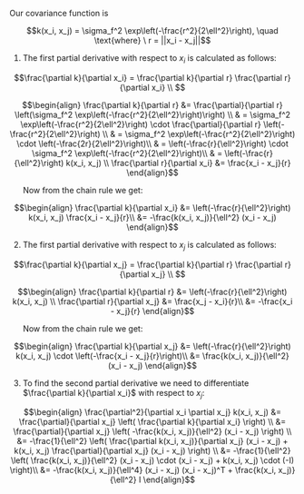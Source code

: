 Our covariance function is
```math
k(x_i, x_j) = \sigma_f^2 \exp\left(-\frac{r^2}{2\ell^2}\right), \quad \text{where} \ r = ||x_i - x_j||
```
1. The first partial derivative with respect to $x_i$ is calculated as follows:
```math
\frac{\partial k}{\partial x_i} = \frac{\partial k}{\partial r} \frac{\partial r}{\partial x_i} \\ 
```
```math
\begin{align}
\frac{\partial k}{\partial r} &= \frac{\partial}{\partial r} \left(\sigma_f^2 \exp\left(-\frac{r^2}{2\ell^2}\right)\right) \\
 & = \sigma_f^2 \exp\left(-\frac{r^2}{2\ell^2}\right) \cdot \frac{\partial}{\partial r} \left(-\frac{r^2}{2\ell^2}\right) \\
 & = \sigma_f^2 \exp\left(-\frac{r^2}{2\ell^2}\right) \cdot \left(-\frac{2r}{2\ell^2}\right)\\
 & = \left(-\frac{r}{\ell^2}\right) \cdot \sigma_f^2 \exp\left(-\frac{r^2}{2\ell^2}\right)\\
 & = \left(-\frac{r}{\ell^2}\right) k(x_i, x_j)
\\
\frac{\partial r}{\partial x_i} &= \frac{x_i - x_j}{r}
\end{align}
```
  
&nbsp; &nbsp; &nbsp;  Now from the chain rule we get:
```math
\begin{align}
\frac{\partial k}{\partial x_i} &= \left(-\frac{r}{\ell^2}\right) k(x_i, x_j) \frac{x_i - x_j}{r}\\
&= -\frac{k(x_i, x_j)}{\ell^2} (x_i - x_j)
\end{align}
```


2. The first partial derivative with respect to $x_j$ is calculated as follows:
```math
\frac{\partial k}{\partial x_j} = \frac{\partial k}{\partial r} \frac{\partial r}{\partial x_j} \\ 
```
```math
\begin{align}
\frac{\partial k}{\partial r} &= \left(-\frac{r}{\ell^2}\right) k(x_i, x_j)
\\
\frac{\partial r}{\partial x_j} &= \frac{x_j - x_i}{r}\\
 &= -\frac{x_i - x_j}{r}
\end{align}
```
  
&nbsp; &nbsp; &nbsp;  Now from the chain rule we get:
```math
\begin{align}
\frac{\partial k}{\partial x_j} &= \left(-\frac{r}{\ell^2}\right) k(x_i, x_j) \cdot \left(-\frac{x_i - x_j}{r}\right)\\
&= \frac{k(x_i, x_j)}{\ell^2} (x_i - x_j)
\end{align}
```


3. To find the second partial derivative we need to differentiate $\frac{\partial k}{\partial x_i}$ with respect to $x_j$:   
```math
\begin{align}
\frac{\partial^2}{\partial x_i \partial x_j} k(x_i, x_j) &= \frac{\partial}{\partial x_j} \left( \frac{\partial k}{\partial x_i} \right) \\
 &= \frac{\partial}{\partial x_j} \left( -\frac{k(x_i, x_j)}{\ell^2} (x_i - x_j) \right) \\
 &= -\frac{1}{\ell^2} \left( \frac{\partial k(x_i, x_j)}{\partial x_j} (x_i - x_j) + k(x_i, x_j) \frac{\partial}{\partial x_j} (x_i - x_j) \right) \\
 &= -\frac{1}{\ell^2} \left( \frac{k(x_i, x_j)}{\ell^2} (x_i - x_j) \cdot (x_i - x_j) + k(x_i, x_j) \cdot (-I) \right)\\
 &= -\frac{k(x_i, x_j)}{\ell^4} (x_i - x_j) (x_i - x_j)^T + \frac{k(x_i, x_j)}{\ell^2} I
\end{align}
```
